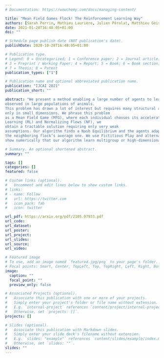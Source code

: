 ```yaml
---
# Documentation: https://wowchemy.com/docs/managing-content/

title: "Mean Field Games Flock! The Reinforcement Learning Way"
authors: [Sarah Perrin, Mathieu Laurière, Julien Pérolat, Matthieu Geist, Romuald Élie, Olivier Pietquin]
date: 2021-01-28T16:48:05+01:00
doi: ""

# Schedule page publish date (NOT publication's date).
publishDate: 2020-10-28T16:48:05+01:00

# Publication type.
# Legend: 0 = Uncategorized; 1 = Conference paper; 2 = Journal article;
# 3 = Preprint / Working Paper; 4 = Report; 5 = Book; 6 = Book section;
# 7 = Thesis; 8 = Patent
publication_types: ["1"]

# Publication name and optional abbreviated publication name.
publication: "IJCAI 2021"
publication_short: ""

abstract: "We present a method enabling a large number of agents to learn how to flock, which is a natural behavior 
observed in large populations of animals.
This problem has drawn a lot of interest but requires many structural assumptions and is tractable
only in small dimensions. We phrase this problem
as a Mean Field Game (MFG), where each individual chooses its acceleration depending on the population behavior. Combining Deep Reinforcement
Learning (RL) and Normalizing Flows (NF), we
obtain a tractable solution requiring only very weak
assumptions. Our algorithm finds a Nash Equilibrium and the agents adapt their velocity to match
the neighboring flock’s average one. We use Fictitious Play and alternate: (1) computing an approximate best response with Deep RL, and (2) estimating the next population distribution with NF. We
show numerically that our algorithm learn multigroup or high-dimensional flocking with obstacles."

# Summary. An optional shortened abstract.
summary: ""

tags: []
categories: []
featured: false

# Custom links (optional).
#   Uncomment and edit lines below to show custom links.
# links:
# - name: Follow
#   url: https://twitter.com
#   icon_pack: fab
#   icon: twitter

url_pdf: https://arxiv.org/pdf/2105.07933.pdf
url_code:
url_dataset:
url_poster:
url_project:
url_slides:
url_source:
url_video:

# Featured image
# To use, add an image named `featured.jpg/png` to your page's folder. 
# Focal points: Smart, Center, TopLeft, Top, TopRight, Left, Right, BottomLeft, Bottom, BottomRight.
image:
  caption: ""
  focal_point: ""
  preview_only: false

# Associated Projects (optional).
#   Associate this publication with one or more of your projects.
#   Simply enter your project's folder or file name without extension.
#   E.g. `internal-project` references `content/project/internal-project/index.md`.
#   Otherwise, set `projects: []`.
projects: []

# Slides (optional).
#   Associate this publication with Markdown slides.
#   Simply enter your slide deck's filename without extension.
#   E.g. `slides: "example"` references `content/slides/example/index.md`.
#   Otherwise, set `slides: ""`.
slides: ""
---
```

